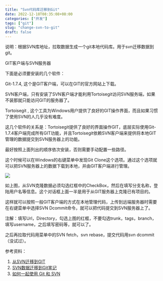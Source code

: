 ```yaml
---
title: "Svn代码库迁移到Git"
date: 2022-12-18T08:35:08+08:00
categories: ["开发"]
tags: ["git"]
slug: "change-svn-to-git"
draft: false
---
```


说明：根据SVN库地址，拉取数据生成一个git本地代码库。用于svn迁移数据到git。

GIT客户端与SVN服务器

下面是必须要安装的几个软件：

Git-1.7.4, 这个是GIT客户端，可以在GIT的官方网站上下载。

SVN客户端，只有安装了SVN客户端才能利用Tortoisegit访问SVN服务端，如果不装那就只能访问GIT的服务器了。

Tortoisegit , 这个工具为Windows用户提供了良好的GIT操作界面，而且如果习惯了使用SVN的人几乎没有难度。

这几个软件的关系是：Tortoisegit提供了良好的界面操作GIT，底层实际使用Git-1.7.4客户端完成所有GIT功能，并且Tortoisegit依赖SVN客户端来提供将本地GIT管理的数据提交到SVN服务器上的功能。

最好按照上面列出的顺序依次安装，否则需要手动配置一些路径。

这个时候可以在Windows的右键菜单中发现Git Clone这个选项。通过这个选项就可以把SVN服务器上的数据下载到本地，并由GIT客户端进行管理。

![](https://user-images.githubusercontent.com/136188064/263536761-878fe31d-84ca-4fdf-bfc9-f27b3ee699eb.png)

如上图，从SVN克隆数据必须勾选红框中的CheckBox，然后在填写分支名称，登陆用户名等信息。这个对话框上面一半是用于从GIT服务器上克隆已有项目的。

这样就可以按照一般GIT客户端的方式在本地管理代码，上传到远端服务器时需要在右键菜单中选择SVN Dcommit命令，就可以把代码提交到SVN服务器上了。

注解：填写Url，Directory，勾选上图的红框，不要勾选trunk，tags，branch，填写username，之后填写密码等，就可以了。

之后再拉取代码用菜单中的SVN fetch，svn rebase，提交代码用svn dcommit（没试过）。

参考资料：
1. [从SVN迁移到GIT](http://www.cnblogs.com/cppguru/archive/2011/06/22/2086996.html)
2. [SVN数据迁移到Git笔记](http://sfzhang88.blog.51cto.com/4995876/1198867)
3. [如何一起使用 Git 和 SVN](http://www.oschina.net/translate/howto_use_git_with_svn)